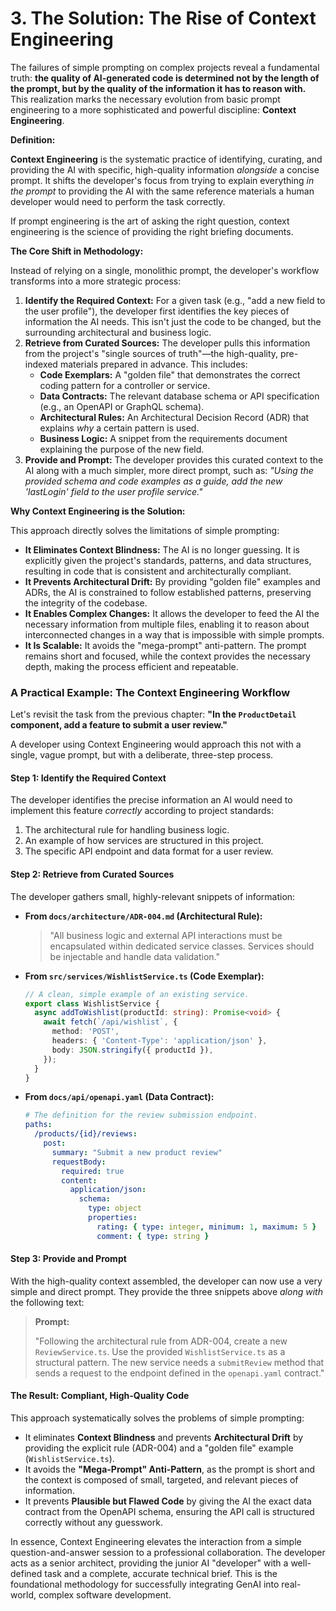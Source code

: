 # 3. The Solution: The Rise of Context Engineering

The failures of simple prompting on complex projects reveal a fundamental truth: **the quality of AI-generated code is determined not by the length of the prompt, but by the quality of the information it has to reason with.** This realization marks the necessary evolution from basic prompt engineering to a more sophisticated and powerful discipline: **Context Engineering**.

**Definition:**

**Context Engineering** is the systematic practice of identifying, curating, and providing the AI with specific, high-quality information *alongside* a concise prompt. It shifts the developer's focus from trying to explain everything *in the prompt* to providing the AI with the same reference materials a human developer would need to perform the task correctly.

If prompt engineering is the art of asking the right question, context engineering is the science of providing the right briefing documents.

**The Core Shift in Methodology:**

Instead of relying on a single, monolithic prompt, the developer's workflow transforms into a more strategic process:

1.  **Identify the Required Context:** For a given task (e.g., "add a new field to the user profile"), the developer first identifies the key pieces of information the AI needs. This isn't just the code to be changed, but the surrounding architectural and business logic.
2.  **Retrieve from Curated Sources:** The developer pulls this information from the project's "single sources of truth"—the high-quality, pre-indexed materials prepared in advance. This includes:
    *   **Code Exemplars:** A "golden file" that demonstrates the correct coding pattern for a controller or service.
    *   **Data Contracts:** The relevant database schema or API specification (e.g., an OpenAPI or GraphQL schema).
    *   **Architectural Rules:** An Architectural Decision Record (ADR) that explains *why* a certain pattern is used.
    *   **Business Logic:** A snippet from the requirements document explaining the purpose of the new field.
3.  **Provide and Prompt:** The developer provides this curated context to the AI along with a much simpler, more direct prompt, such as: *"Using the provided schema and code examples as a guide, add the new 'lastLogin' field to the user profile service."*

**Why Context Engineering is the Solution:**

This approach directly solves the limitations of simple prompting:

*   **It Eliminates Context Blindness:** The AI is no longer guessing. It is explicitly given the project's standards, patterns, and data structures, resulting in code that is consistent and architecturally compliant.
*   **It Prevents Architectural Drift:** By providing "golden file" examples and ADRs, the AI is constrained to follow established patterns, preserving the integrity of the codebase.
*   **It Enables Complex Changes:** It allows the developer to feed the AI the necessary information from multiple files, enabling it to reason about interconnected changes in a way that is impossible with simple prompts.
*   **It Is Scalable:** It avoids the "mega-prompt" anti-pattern. The prompt remains short and focused, while the context provides the necessary depth, making the process efficient and repeatable.

### A Practical Example: The Context Engineering Workflow

Let's revisit the task from the previous chapter: **"In the `ProductDetail` component, add a feature to submit a user review."**

A developer using Context Engineering would approach this not with a single, vague prompt, but with a deliberate, three-step process.

#### Step 1: Identify the Required Context

The developer identifies the precise information an AI would need to implement this feature *correctly* according to project standards:
1.  The architectural rule for handling business logic.
2.  An example of how services are structured in this project.
3.  The specific API endpoint and data format for a user review.

#### Step 2: Retrieve from Curated Sources

The developer gathers small, highly-relevant snippets of information:

*   **From `docs/architecture/ADR-004.md` (Architectural Rule):**
    > "All business logic and external API interactions must be encapsulated within dedicated service classes. Services should be injectable and handle data validation."

*   **From `src/services/WishlistService.ts` (Code Exemplar):**
    ```typescript
    // A clean, simple example of an existing service.
    export class WishlistService {
      async addToWishlist(productId: string): Promise<void> {
        await fetch(`/api/wishlist`, {
          method: 'POST',
          headers: { 'Content-Type': 'application/json' },
          body: JSON.stringify({ productId }),
        });
      }
    }
    ```

*   **From `docs/api/openapi.yaml` (Data Contract):**
    ```yaml
    # The definition for the review submission endpoint.
    paths:
      /products/{id}/reviews:
        post:
          summary: "Submit a new product review"
          requestBody:
            required: true
            content:
              application/json:
                schema:
                  type: object
                  properties:
                    rating: { type: integer, minimum: 1, maximum: 5 }
                    comment: { type: string }
    ```

#### Step 3: Provide and Prompt

With the high-quality context assembled, the developer can now use a very simple and direct prompt. They provide the three snippets above *along with* the following text:

> **Prompt:**
>
> "Following the architectural rule from ADR-004, create a new `ReviewService.ts`. Use the provided `WishlistService.ts` as a structural pattern. The new service needs a `submitReview` method that sends a request to the endpoint defined in the `openapi.yaml` contract."

#### The Result: Compliant, High-Quality Code

This approach systematically solves the problems of simple prompting:

*   It eliminates **Context Blindness** and prevents **Architectural Drift** by providing the explicit rule (ADR-004) and a "golden file" example (`WishlistService.ts`).
*   It avoids the **"Mega-Prompt" Anti-Pattern**, as the prompt is short and the context is composed of small, targeted, and relevant pieces of information.
*   It prevents **Plausible but Flawed Code** by giving the AI the exact data contract from the OpenAPI schema, ensuring the API call is structured correctly without any guesswork.

In essence, Context Engineering elevates the interaction from a simple question-and-answer session to a professional collaboration. The developer acts as a senior architect, providing the junior AI "developer" with a well-defined task and a complete, accurate technical brief. This is the foundational methodology for successfully integrating GenAI into real-world, complex software development.